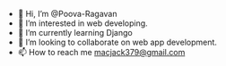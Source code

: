 - 👋 Hi, I’m @Poova-Ragavan
- 👀 I’m interested in web developing.
- 🌱 I’m currently learning Django 
- 💞️ I’m looking to collaborate on web app development.
- 📫 How to reach me macjack379@gmail.com

<!---
Poova-Ragavan/Poova-Ragavan is a ✨ special ✨ repository because its `README.md` (this file) appears on your GitHub profile.
You can click the Preview link to take a look at your changes.
--->
